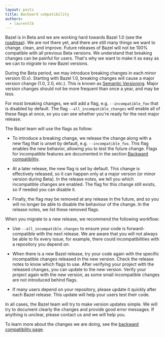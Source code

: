 ```yaml
---
layout: posts
title: Backward compatibility
authors:
  - laurentlb
---
```


Bazel is in Beta and we are working hard towards Bazel 1.0 (see the
[roadmap](https://bazel.build/roadmap.html)). We are not there yet, and there
are still many things we want to change, clean, and improve. Future releases of
Bazel will not be 100% compatible with all previous Beta versions. We understand
that breaking changes can be painful for users. That's why we want to make it as
easy as we can to migrate to new Bazel versions.

During the Beta period, we may introduce breaking changes in each minor version
(0.x). Starting with Bazel 1.0, breaking changes will cause a major version
change (1.0, 2.0, etc.). This is known as [Semantic
Versioning](http://semver.org/). Major version changes should not be more
frequent than once a year, and may be less.

For most breaking changes, we will add a flag, e.g. `--incompatible_foo` that is
disabled by default. The flag `--all_incompatible_changes` will enable all of these
flags at once, so you can see whether you're ready for the next major release.

The Bazel team will use the flags as follow:

*   To introduce a breaking change, we release the change along with a new flag
    that is unset by default, e.g. `--incompatible_foo`. This flag enables the
    new behavior, allowing you to test the future change. Flags for incompatible
    features are documented in the section
    [Backward compatibility](https://docs.bazel.build/versions/master/skylark/backward-compatibility.html).

*   At a later release, the new flag is set by default. This
    change is effectively released, so it can happen only at a major version
    (or minor version during Beta). In the release notes, we tell you which
    incompatible changes are enabled. The flag for this change still exists,
    so if needed you can disable it. 

*   Finally, the flag may be removed at any release in the future, and so you will
    no longer be able to disable the behaviour of the change. In the release notes,
    we list these removed flags.

When you migrate to a new release, we recommend the following workflow:

*   Use `--all_incompatible_changes` to ensure your code is
    forward-compatible with the next release. We are aware that you will not
    always be able to fix every issue, for example, there could
    incompatibilities with a repository you depend on.

*   When there is a new Bazel release, try your code again with the
    specific incompatible changes released in the new version. Check the
    release notes to know which flags to use. After verifying your project
    with the released changes, you can update to the new version. Verify
    your project again with the new version, as some small incompatible
    changes are not introduced behind flags.

*   If many users depend on your repository, please update it quickly after each
    Bazel release. This update will help your users test their code.

In all cases, the Bazel team will try to make version updates simple. We will
try to document clearly the changes and provide good error messages. If anything
is unclear, please contact us and we will help you.

To learn more about the changes we are doing, see the
[backward compatibility page](https://docs.bazel.build/versions/master/skylark/backward-compatibility.html).

